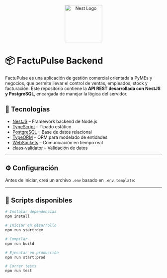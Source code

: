<p align="center">
  <a href="http://nestjs.com/" target="blank"><img src="https://nestjs.com/img/logo-small.svg" width="120" alt="Nest Logo" /></a>
</p>

# 📦 FactuPulse Backend

FactuPulse es una aplicación de gestión comercial orientada a PyMEs y negocios, que permite llevar el control de ventas, empleados, stock y facturación. Este repositorio contiene la **API REST desarrollada con NestJS y PostgreSQL**, encargada de manejar la lógica del servidor.

## 🚀 Tecnologías

- [NestJS](https://nestjs.com/) – Framework backend de Node.js
- [TypeScript](https://www.typescriptlang.org/) – Tipado estático
- [PostgreSQL](https://www.postgresql.org/) – Base de datos relacional
- [TypeORM](https://typeorm.io/) – ORM para modelado de entidades
- [WebSockets](https://docs.nestjs.com/websockets/gateways) – Comunicación en tiempo real
- [class-validator](https://www.npmjs.com/package/class-validator) – Validación de datos

---

## ⚙️ Configuración

Antes de iniciar, creá un archivo `.env` basado en `.env.template`:


---

## 🧪 Scripts disponibles

```bash
# Instalar dependencias
npm install

# Iniciar en desarrollo
npm run start:dev

# Compilar
npm run build

# Ejecutar en producción
npm run start:prod

# Correr tests
npm run test
